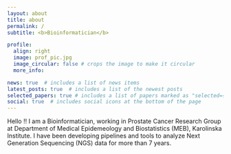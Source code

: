 ```yaml
---
layout: about
title: about
permalink: /
subtitle: <b>Bioinformatician</b> 

profile:
  align: right
  image: prof_pic.jpg
  image_circular: false # crops the image to make it circular
  more_info: 

news: true  # includes a list of news items
latest_posts: true  # includes a list of the newest posts
selected_papers: true # includes a list of papers marked as "selected={true}"
social: true  # includes social icons at the bottom of the page
---
```



Hello !! I am a Bioinformatician, working in Prostate Cancer Research Group at Department of Medical Epidemeology and Biostatistics (MEB), Karolinska Institute. I have been developing pipelines and tools to analyze Next Generation Sequencing (NGS) data for more than 7 years. 
